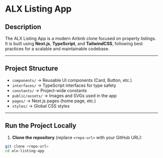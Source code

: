 # ALX Listing App

## Description
The ALX Listing App is a modern Airbnb clone focused on property listings.  
It is built using **Next.js**, **TypeScript**, and **TailwindCSS**, following best practices for a scalable and maintainable codebase.

---

## Project Structure
- `components/` → Reusable UI components (Card, Button, etc.)
- `interfaces/` → TypeScript interfaces for type safety
- `constants/` → Project-wide constants
- `public/assets/` → Images and SVGs used in the app
- `pages/` → Next.js pages (home page, etc.)
- `styles/` → Global CSS styles

---

## Run the Project Locally

1. **Clone the repository** (replace `<repo-url>` with your GitHub URL):

```bash
git clone <repo-url>
cd alx-listing-app
